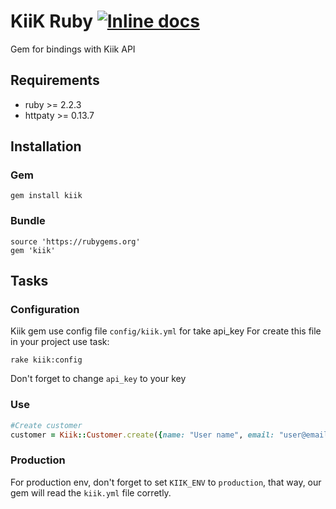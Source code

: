 # KiiK Ruby [![Inline docs](http://inch-ci.org/github/kiik-payments/kiik-ruby.svg?branch=master)](http://inch-ci.org/github/kiik-payments/kiik-ruby)
Gem for bindings with Kiik API

Requirements
--------------
* ruby    >= 2.2.3
* httpaty >= 0.13.7

Installation
--------------
### Gem ###
   `gem install kiik`

### Bundle ###
    source 'https://rubygems.org'
    gem 'kiik'

Tasks
-----
### Configuration ###
Kiik gem use config file `config/kiik.yml` for take api_key
For create this file in your project use task:

`rake kiik:config`

Don't forget to change `api_key` to your key

### Use ###

```ruby
#Create customer
customer = Kiik::Customer.create({name: "User name", email: "user@email.com"})
```

### Production

For production env, don't forget to set `KIIK_ENV` to `production`, that way, our gem will read the `kiik.yml` file corretly.

